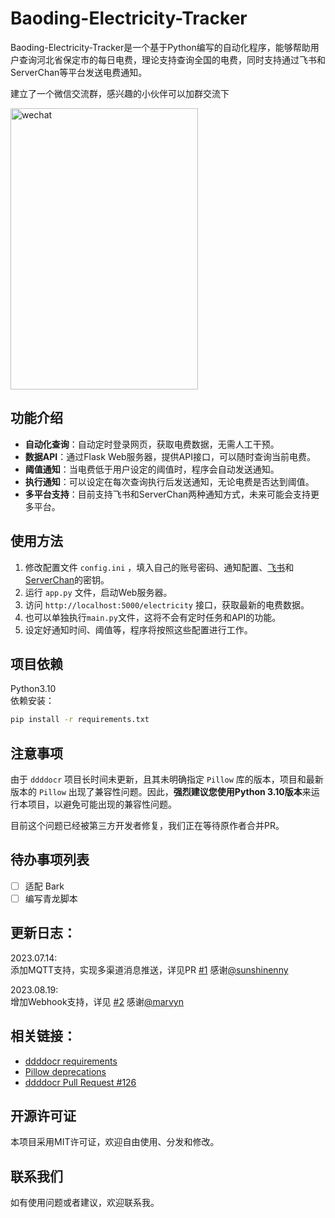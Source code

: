 # Baoding-Electricity-Tracker

Baoding-Electricity-Tracker是一个基于Python编写的自动化程序，能够帮助用户查询河北省保定市的每日电费，理论支持查询全国的电费，同时支持通过飞书和ServerChan等平台发送电费通知。

建立了一个微信交流群，感兴趣的小伙伴可以加群交流下

<img src="https://github.com/okatu-loli/Baoding-Electricity-Tracker/assets/53247097/34a12f5a-4b92-4294-b2be-a1f3293e5802" width = "300" height = "450" alt="wechat" align=center />

## 功能介绍

- **自动化查询**：自动定时登录网页，获取电费数据，无需人工干预。
- **数据API**：通过Flask Web服务器，提供API接口，可以随时查询当前电费。
- **阈值通知**：当电费低于用户设定的阈值时，程序会自动发送通知。
- **执行通知**：可以设定在每次查询执行后发送通知，无论电费是否达到阈值。
- **多平台支持**：目前支持飞书和ServerChan两种通知方式，未来可能会支持更多平台。

## 使用方法

1. 修改配置文件 `config.ini` ，填入自己的账号密码、通知配置、[飞书](https://open.feishu.cn/document/client-docs/bot-v3/add-custom-bot)和[ServerChan](https://sct.ftqq.com/sendkey)的密钥。
2. 运行 `app.py` 文件，启动Web服务器。
3. 访问 `http://localhost:5000/electricity` 接口，获取最新的电费数据。
4. 也可以单独执行`main.py`文件，这将不会有定时任务和API的功能。
5. 设定好通知时间、阈值等，程序将按照这些配置进行工作。

## 项目依赖
Python3.10  
依赖安装：
```bash
pip install -r requirements.txt
```
## 注意事项

由于 `ddddocr` 项目长时间未更新，且其未明确指定 `Pillow` 库的版本，项目和最新版本的 `Pillow` 出现了兼容性问题。因此，**强烈建议您使用Python 3.10版本**来运行本项目，以避免可能出现的兼容性问题。

目前这个问题已经被第三方开发者修复，我们正在等待原作者合并PR。

## 待办事项列表

- [ ] 适配 Bark
- [ ] 编写青龙脚本

## 更新日志：
2023.07.14:  
添加MQTT支持，实现多渠道消息推送，详见PR [#1](https://github.com/okatu-loli/Baoding-Electricity-Tracker/pull/1) 感谢[@sunshinenny](https://github.com/sunshinenny)

2023.08.19:  
增加Webhook支持，详见 [#2](https://github.com/okatu-loli/Baoding-Electricity-Tracker/pull/2) 感谢[@marvyn](https://github.com/marvyn)

## 相关链接：
- [ddddocr requirements](https://github.com/sml2h3/ddddocr/blob/master/ddddocr/requirements.txt)
- [Pillow deprecations](https://pillow.readthedocs.io/en/stable/deprecations.html#constants)
- [ddddocr Pull Request #126](https://github.com/sml2h3/ddddocr/pull/126)



## 开源许可证

本项目采用MIT许可证，欢迎自由使用、分发和修改。

## 联系我们

如有使用问题或者建议，欢迎联系我。
